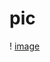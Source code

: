 # pic
! [image](https://github.com/lushin2929/pic/blob/564c8f7ba58817ad78000721103aa00abbbd4408/4_0.bmp)
